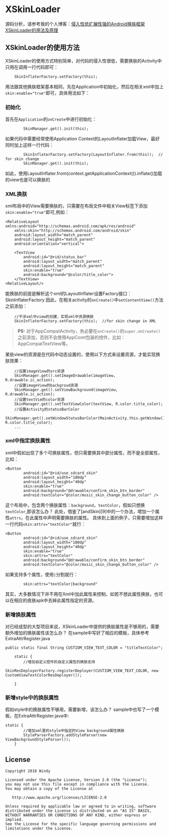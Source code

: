 # XSkinLoader

源码分析，请参考我的个人博客：[侵入性低扩展性强的Android换肤框架XSkinLoader的用法及原理][1]

## **XSkinLoader的使用方法**
XSkinLoader的使用方式特别简单，对代码的侵入性很低，需要换肤的Activity中只用在调用一行代码即可：
```
    SkinInflaterFactory.setFactory(this);
```
用法跟其他换肤框架基本相同，先在Application中初始化，然后在相关xml中加上`skin:enable="true"`即可，具体用法如下：

### **初始化**
首先在`Application`的`onCreate`中进行初始化：
```
        SkinManager.get().init(this);
```
如果代码中需要经常使用Application Context的LayoutInflater加载View，最好同时加上这样一行代码：
```
        SkinInflaterFactory.setFactory(LayoutInflater.from(this));  // for skin change
        SkinManager.get().init(this);
```
如此，使用LayoutInflater.from(context.getApplicationContext()).inflate()加载的view也是可以换肤的

### **XML换肤**
xml布局中的View需要换肤的，只需要在布局文件中相关View标签下添加`skin:enable="true"`即可,例如：
```
<RelativeLayout xmlns:android="http://schemas.android.com/apk/res/android"
    xmlns:skin="http://schemas.android.com/android/skin"
    android:layout_width="match_parent"
    android:layout_height="match_parent"
    android:orientation="vertical">

    <TextView
        android:id="@+id/status_bar"
        android:layout_width="match_parent"
        android:layout_height="match_parent"
        skin:enable="true"
        android:background="@color/title_color">
    </TextView>
<RelativeLayout/>
```
能换肤的前提是解析这个xml的LayoutInflater设置Factory接口：SkinInflaterFactory
因此，在相关activity的`onCreate()`中`setContentView()`方法之前添加：
```
    //干涉xml中view的创建，实现xml中资源换肤
    SkinInflaterFactory.setFactory(this);  //for skin change in XML
```
>**PS:** 对于AppCompatActivity，务必要在`onCreate()`的`super.onCreate()`之前添加，否则不会使用AppComt包装的控件，比如：AppCompatTextView等。

某些view的资源是在代码中动态设置的，使用以下方式来设置资源，才能实现换肤效果：
```
    //设置imageView的src资源
    SkinManager.get().setImageDrawable(imageView, R.drawable.ic_action);
    //设置imageView的backgroud资源
    SkinManager.get().setViewBackground(imageView, R.drawable.ic_action);
    //设置textVie的color资源
    SkinManager.get().setTextViewColor(textView, R.color.title_color);
    //设置Activity的statusBarColor
    SkinManager.get().setWindowStatusBarColor(MainActivity.this.getWindow(), R.color.title_color);
    ...
``` 

### **xml中指定换肤属性**
xml中假如出现了多个可换肤属性，但只需要换其中部分属性，而不是全部属性，比如：
```
<Button
        android:id="@+id/use_sdcard_skin"
        android:layout_width="180dp"
        android:layout_height="40dp"
        skin:enable="true"
        android:background="@drawable/confirm_skin_btn_border"
        android:textColor="@color/music_skin_change_button_color" />
```
这个布局中，包含两个换肤属性：`background`，`textColor`，假如只想换`textColor`,那该怎么办？
此处，借鉴了[andSkin][9]中的一个办法，增加一个属性`attrs`，在此属性中声明需要换肤的属性。
具体到上面的例子，只需要增加这样一行代码`skin:attrs="textColor"`就行：
```
<Button
        android:id="@+id/use_sdcard_skin"
        android:layout_width="180dp"
        android:layout_height="40dp"
        skin:enable="true"
        skin:attrs="textColor"
        android:background="@drawable/confirm_skin_btn_border"
        android:textColor="@color/music_skin_change_button_color" />
```
如果支持多个属性，使用`|`分割就行：
```
        skin:attrs="textColor|background"
```
其实，大多数情况下并不用在Xml中加此属性来控制，如若不想此属性换肤，也可以在相应的皮肤apk中去掉此属性指定的资源。

### **新增换肤属性**
对已经成型的大型项目来说，XSkinLoader中提供的换肤属性是不够用的，需要额外增加的换肤属性该怎么办？
在sample中写好了相应的模板，具体参考ExtraAttrRegister.java
```
public static final String CUSTIOM_VIEW_TEXT_COLOR = "titleTextColor";

    static {
        //增加自定义控件的自定义属性的换肤支持
        SkinResDeployerFactory.registerDeployer(CUSTIOM_VIEW_TEXT_COLOR, new CustomViewTextColorResDeployer());

    }
```

### **新增style中的换肤属性**
假如style中的换肤属性不够用，需要新增，该怎么办？
sample中也写了一个模板，在ExtraAttrRegister.java中:
```
static {
        //增加xml里的style中指定的View background属性换肤
        StyleParserFactory.addStyleParser(new ViewBackgroundStyleParser());
    }
```
## License
```
Copyright 2018 Windy

Licensed under the Apache License, Version 2.0 (the "License");
you may not use this file except in compliance with the License.
You may obtain a copy of the License at

   http://www.apache.org/licenses/LICENSE-2.0

Unless required by applicable law or agreed to in writing, software
distributed under the License is distributed on an "AS IS" BASIS,
WITHOUT WARRANTIES OR CONDITIONS OF ANY KIND, either express or implied.
See the License for the specific language governing permissions and
limitations under the License.
```

[1]: https://windysha.github.io/2018/02/10/%E4%BE%B5%E5%85%A5%E6%80%A7%E4%BD%8E%E6%89%A9%E5%B1%95%E6%80%A7%E5%BC%BA%E7%9A%84Android%E6%8D%A2%E8%82%A4%E6%A1%86%E6%9E%B6XSkinLoader%E7%9A%84%E7%94%A8%E6%B3%95%E5%8F%8A%E5%8E%9F%E7%90%86/
